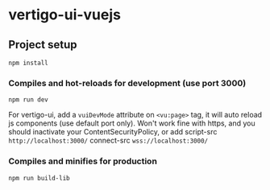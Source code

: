 # vertigo-ui-vuejs

## Project setup
```
npm install
```

### Compiles and hot-reloads for development (use port 3000)
```
npm run dev
```
For vertigo-ui, add a `vuiDevMode` attribute on `<vu:page>` tag, it will auto reload js components (use default port only).
Won't work fine with https, and you should inactivate your ContentSecurityPolicy, or add script-src `http://localhost:3000/` connect-src `wss://localhost:3000/`

### Compiles and minifies for production
```
npm run build-lib
```

